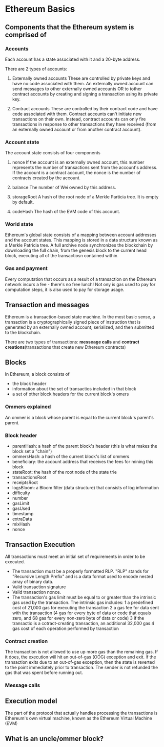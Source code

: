 # Ethereum Basics

## Components that the Ethereum system is comprised of

### Accounts
Each account has a state associated with it and a 20-byte address. 

There are 2 types of accounts: 
1. Externally owned accounts 
These are controlled by private keys and have no code associated with them. An externally owned account can send messages to other externally owned accounts OR to tother contract accounts by creating and signing a transaction using its private key. 

2. Contract accounts
These are controlled by their contract code and have code associated with them. Contract accounts can't initiate new transactions on their own. Instead, contract accounts can only fire transactions in response to other transactions they have received (from an externally owned account or from another contract account).  

### Account state
The account state consists of four components

1. nonce
If the account is an externally owned account, this number represents the number of transactions sent from the account's address. 
If the account is a contract account, the nonce is the number of contracts created by the account.

2. balance
The number of Wei owned by this address. 

3. storageRoot
A hash of the root node of a Merkle Particia tree. It is empty by default. 

4. codeHash
The hash of the EVM code of this account. 

### World state
Ethereum's global state consists of a mapping between account addresses and the account states. This mapping is stored in a data structure known as a Merkle Patricia tree. 
A full archive node synchronizes the blockchain by downloading the full chain, from the genesis block to the current head block, executing all of the transactiosn contained within.

### Gas and payment
Every computation that occurs as a result of a transaction on the Ethereum network incurs a fee - there's no free lunch!
Not ony is gas used to pay for computation steps, it is also used to pay for storage usage. 


## Transaction and messages
Ethereum is a transaction-based state machine. 
In the most basic sense, a transaction is a cryptographically signed piece of instruction that is generated by an externally owned account, serialized, and then submitted to the blockchain. 

There are two types of transactions: **messeage calls** and **contract creations**(transactions that create new Ethereum contracts)

## Blocks
In Ethereum, a block consists of 
- the block header
- information about the set of transactios included in that block
- a set of other block headers for the current block's omers

### Ommers explained
An ommer is a block whose parent is equal to the current block's parent's parent. 

### Block header
- parentHash: a hash of the parent block's header (this is what makes the block set a "chain")
- ommersHash: a hash of the current block's list of ommers
- beneficiary: the account address that receives the fees for mining this block
- stateRoot: the hash of the root node of the state trie
- transactionsRoot
- receiptsRoot
- logsBloom: a Bloom filter (data structure) that consists of log information
- difficulty
- number
- gasLimit
- gasUsed
- timestamp
- extraData
- mixHash
- nonce

## Transaction Execution
All transactions must meet an initial set of requirements in order to be executed. 
- The transaction must be a properly formatted RLP. "RLP" stands for "Recursive Length Prefix" and is a data format used to encode nested array of binary data.
- Valid transaction signature
- Valid transaction nonce. 
- The transaction's gas limit must be equal to or greater than the intrinsic gas used by the transaction. The intrinsic gas includes:
1 a predefined cost of 21,000 gas for executing the transaction
2 a gas fee for data sent with the transaction (4 gas for every byte of data or code that equals zero, and 68 gas for every non-zero byte of data or code)
3 if the transactio is a cotract-creating transaction, an additional 32,000 gas
4 gas cost of each operation performed by transaction


### Contract creation
The transaction is not allowed to use up more gas than the remaining gas. If it does, the execution will hit an out-of-gas (OOG) exception and exit. If the transaction exits due to an out-of-gas exception, then the state is reverted to the point immediately prior to transaction. The sender is not refunded the gas that was spent before running out.

### Message calls

## Execution model
The part of the protocol that actually handles processing the transactions is Ethereum's own virtual machine, known as the Ethereum Virtual Machine (EVM)



## What is an uncle/ommer block?

